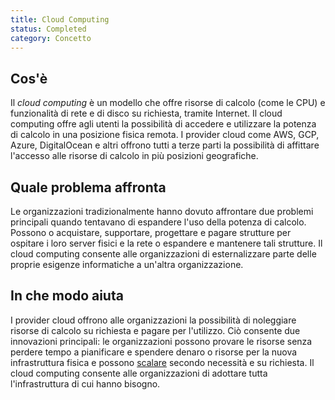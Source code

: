 ```yaml
---
title: Cloud Computing
status: Completed
category: Concetto
---
```


## Cos'è
Il _cloud computing_ è un modello che offre risorse di calcolo (come le CPU) e funzionalità di rete e di disco su richiesta, tramite Internet. Il cloud computing offre agli utenti la possibilità di accedere e utilizzare la potenza di calcolo in una posizione fisica remota. I provider cloud come AWS, GCP, Azure, DigitalOcean e altri offrono tutti a terze parti la possibilità di affittare l'accesso alle risorse di calcolo in più posizioni geografiche.

## Quale problema affronta 
Le organizzazioni tradizionalmente hanno dovuto affrontare due problemi principali quando tentavano di espandere l'uso della potenza di calcolo. Possono o acquistare, supportare, progettare e pagare strutture per ospitare i loro server fisici e la rete o espandere e mantenere tali strutture. Il cloud computing consente alle organizzazioni di esternalizzare parte delle proprie esigenze informatiche a un'altra organizzazione.

## In che modo aiuta
I provider cloud offrono alle organizzazioni la possibilità di noleggiare risorse di calcolo su richiesta e pagare per l'utilizzo. Ciò consente due innovazioni principali: le organizzazioni possono provare le risorse senza perdere tempo a pianificare e spendere denaro o risorse per la nuova infrastruttura fisica e possono [scalare](/scalabilità/) secondo necessità e su richiesta. Il cloud computing consente alle organizzazioni di adottare tutta l'infrastruttura di cui hanno bisogno.